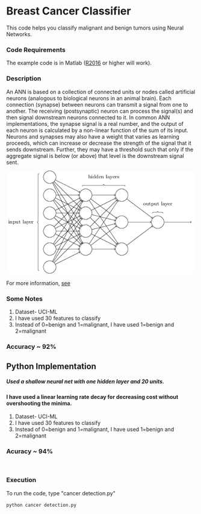 # Breast Cancer Classifier 
This code helps you classify malignant and benign tumors using Neural Networks.


### Code Requirements
The example code is in Matlab ([R2016](https://in.mathworks.com/help/matlab/) or higher will work). 


### Description
An ANN is based on a collection of connected units or nodes called artificial neurons (analogous to biological neurons in an animal brain). Each connection (synapse) between neurons can transmit a signal from one to another. The receiving (postsynaptic) neuron can process the signal(s) and then signal downstream neurons connected to it. In common ANN implementations, the synapse signal is a real number, and the output of each neuron is calculated by a non-linear function of the sum of its input. Neurons and synapses may also have a weight that varies as learning proceeds, which can increase or decrease the strength of the signal that it sends downstream. Further, they may have a threshold such that only if the aggregate signal is below (or above) that level is the downstream signal sent.

<img src="https://github.com/noorkhokhar99/Breast-Cancer-Neural-Networks/blob/master/neural.png">

For more information, [see](https://en.wikipedia.org/wiki/Artificial_neural_network)

### Some Notes
1) Dataset- UCI-ML
2) I have used 30 features to classify
3) Instead of 0=benign and 1=malignant, I have used 1=benign and 2=malignant

### Accuracy ~ 92%


## Python  Implementation

##### Used a shallow neural net with one hidden layer and 20 units.

#### I have used a linear learning rate decay for decreasing cost without overshooting the minima.

1) Dataset- UCI-ML
2) I have used 30 features to classify
3) Instead of 0=benign and 1=malignant, I have used 1=benign and 2=malignant

### Acuracy ~ 94%

<img src="">

### Execution
To run the code, type "cancer detection.py"

```
python cancer detection.py
```

